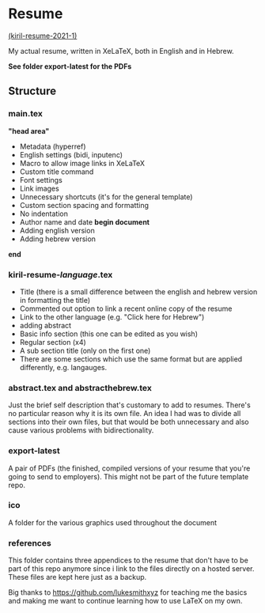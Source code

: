 # Resume
[(kiril-resume-2021-1)](https://github.com/kiril-u/kiril-resume-2021-1)

My actual resume, written in XeLaTeX, both in English and in Hebrew.

**See folder export-latest for the PDFs**

## Structure

### main.tex

**"head area"**

- Metadata (hyperref)
- English settings (bidi, inputenc)
- Macro to allow image links in XeLaTeX
- Custom title command
- Font settings
- Link images
- Unnecessary shortcuts (it's for the general template)
- Custom section spacing and formatting
- No indentation
- Author name and date
**begin document**
- Adding english version
- Adding hebrew version

**end**

### kiril-resume-*language*.tex

- Title (there is a small difference between the english and hebrew version in formatting the title)
- Commented out option to link a recent online copy of the resume
- Link to the other language (e.g. "Click here for Hebrew")
- adding abstract
- Basic info section (this one can be edited as you wish)
- Regular section (x4)
- A sub section title (only on the first one)
- There are some sections which use the same format but are applied differently, e.g. langauges.

### abstract.tex and abstracthebrew.tex

Just the brief self description that's customary to add to resumes. There's no particular reason why it is its own file. An idea I had was to divide all sections into their own files, but that would be both unnecessary and also cause various problems with bidirectionality.

### export-latest

A pair of PDFs (the finished, compiled versions of your resume that you're going to send to employers). This might not be part of the future template repo.

### ico

A folder for the various graphics used throughout the document

### references

This folder contains three appendices to the resume that don't have to be part of this repo anymore since i link to the files directly on a hosted server. These files are kept here just as a backup.


Big thanks to https://github.com/lukesmithxyz for teaching me the basics and making me want to continue learning how to use LaTeX on my own.
